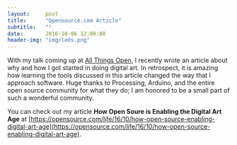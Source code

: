 ```yaml
---
layout:     post
title:      "Opensource.com Article"
subtitle:   ""
date:       2016-10-06 12:00:00
header-img: "img/leds.png"
---
```


With my talk coming up at
[All Things Open](https://allthingsopen.org/talk/creating-interactive-art-with-open-source/), I
recently wrote an article about why and how I got started in doing digital art. In retrospect, it
is amazing how learning the tools discussed in this article changed the way that I approach
software. Huge thanks to Processing, Arduino, and the entire open source community for what they do;
I am honored to be a small part of such a wonderful community.

You can check out my article **How Open Soure is Enabling the Digital Art Age** at [https://opensource.com/life/16/10/how-open-source-enabling-digital-art-age](https://opensource.com/life/16/10/how-open-source-enabling-digital-art-age).
